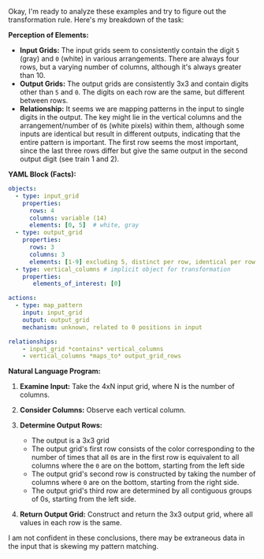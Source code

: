 Okay, I'm ready to analyze these examples and try to figure out the transformation rule. Here's my breakdown of the task:

**Perception of Elements:**

*   **Input Grids:** The input grids seem to consistently contain the digit `5` (gray) and `0` (white) in various arrangements. There are always four rows, but a varying number of columns, although it's always greater than 10.
*   **Output Grids:** The output grids are consistently 3x3 and contain digits other than `5` and `0`. The digits on each row are the same, but different between rows.
*   **Relationship:** It seems we are mapping patterns in the input to single digits in the output. The key might lie in the vertical columns and the arrangement/number of `0`s (white pixels) within them, although some inputs are identical but result in different outputs, indicating that the entire pattern is important. The first row seems the most important, since the last three rows differ but give the same output in the second output digit (see train 1 and 2).

**YAML Block (Facts):**


```yaml
objects:
  - type: input_grid
    properties:
      rows: 4
      columns: variable (14)
      elements: [0, 5]  # white, gray
  - type: output_grid
    properties:
      rows: 3
      columns: 3
      elements: [1-9] excluding 5, distinct per row, identical per row
  - type: vertical_columns # implicit object for transformation
    properties:
       elements_of_interest: [0]

actions:
  - type: map_pattern
    input: input_grid
    output: output_grid
    mechanism: unknown, related to 0 positions in input

relationships:
    - input_grid *contains* vertical_columns
    - vertical_columns *maps_to* output_grid_rows
```


**Natural Language Program:**

1.  **Examine Input:** Take the 4xN input grid, where N is the number of columns.
2.  **Consider Columns:** Observe each vertical column.
3. **Determine Output Rows:**
   * The output is a 3x3 grid
   * The output grid's first row consists of the color corresponding to the number of times that all `0`s are in the first row is equivalent to all columns where the `0` are on the bottom, starting from the left side
   * The output grid's second row is constructed by taking the number of columns where `0` are on the bottom, starting from the right side.
   * The output grid's third row are determined by all contiguous groups of 0s, starting from the left side.

4. **Return Output Grid:** Construct and return the 3x3 output grid, where all values in each row is the same.

I am not confident in these conclusions, there may be extraneous data in the input that is skewing my pattern matching.

